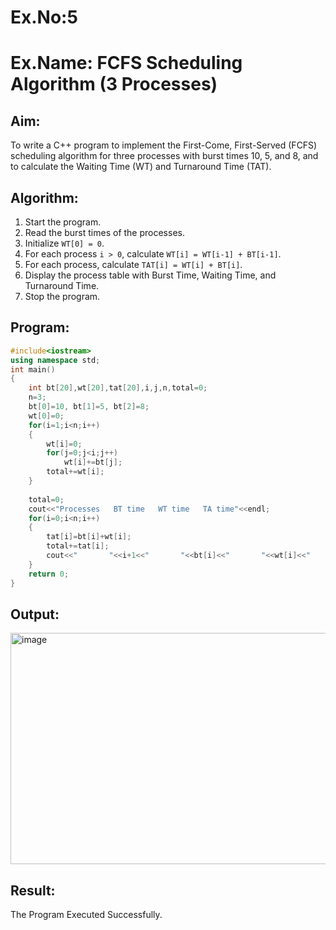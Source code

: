 # Ex.No:5  
# Ex.Name: FCFS Scheduling Algorithm (3 Processes)  
## Aim:  
To write a C++ program to implement the First-Come, First-Served (FCFS) scheduling algorithm for three processes with burst times 10, 5, and 8, and to calculate the Waiting Time (WT) and Turnaround Time (TAT).  

## Algorithm:  
1. Start the program.  
2. Read the burst times of the processes.  
3. Initialize `WT[0] = 0`.  
4. For each process `i > 0`, calculate `WT[i] = WT[i-1] + BT[i-1]`.  
5. For each process, calculate `TAT[i] = WT[i] + BT[i]`.  
6. Display the process table with Burst Time, Waiting Time, and Turnaround Time.  
7. Stop the program.  

## Program:
```cpp
#include<iostream>
using namespace std;
int main()
{
    int bt[20],wt[20],tat[20],i,j,n,total=0;
    n=3;
    bt[0]=10, bt[1]=5, bt[2]=8;
    wt[0]=0;
    for(i=1;i<n;i++)
    {
        wt[i]=0;
        for(j=0;j<i;j++)
            wt[i]+=bt[j];
        total+=wt[i];
    }
   
    total=0;
    cout<<"Processes   BT time   WT time   TA time"<<endl;
    for(i=0;i<n;i++)
    {
        tat[i]=bt[i]+wt[i];
        total+=tat[i];
        cout<<"       "<<i+1<<"       "<<bt[i]<<"       "<<wt[i]<<"       "<<tat[i]<<endl;
    }
    return 0;
}
```

## Output:
<img width="863" height="370" alt="image" src="https://github.com/user-attachments/assets/b91c2c79-ec23-4b09-87ba-ba8d2494622e" />

## Result:
The Program Executed Successfully.
